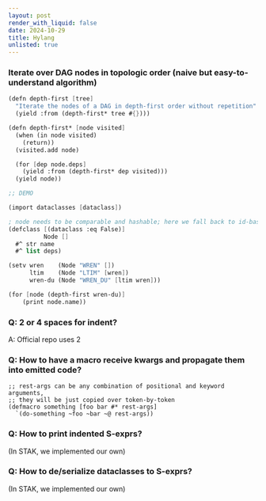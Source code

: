 ```yaml
---
layout: post
render_with_liquid: false
date: 2024-10-29
title: Hylang
unlisted: true
---
```


### Iterate over DAG nodes in topologic order (naive but easy-to-understand algorithm)

``` scheme
(defn depth-first [tree]
  "Iterate the nodes of a DAG in depth-first order without repetition"
  (yield :from (depth-first* tree #{})))

(defn depth-first* [node visited]
  (when (in node visited)
    (return))
  (visited.add node)

  (for [dep node.deps]
    (yield :from (depth-first* dep visited)))
  (yield node))

;; DEMO

(import dataclasses [dataclass])

; node needs to be comparable and hashable; here we fall back to id-based hashing
(defclass [(dataclass :eq False)]
          Node []
  #^ str name
  #^ list deps)

(setv wren    (Node "WREN" [])
      ltim    (Node "LTIM" [wren])
      wren-du (Node "WREN_DU" [ltim wren]))

(for [node (depth-first wren-du)]
    (print node.name))
```

### Q: 2 or 4 spaces for indent?

A: Official repo uses 2

### Q: How to have a macro receive kwargs and propagate them into emitted code?

``` hy
;; rest-args can be any combination of positional and keyword arguments,
;; they will be just copied over token-by-token
(defmacro something [foo bar #* rest-args]
  `(do-something ~foo ~bar ~@ rest-args))
```

### Q: How to print indented S-exprs?

(In STAK, we implemented our own)

### Q: How to de/serialize dataclasses to S-exprs?

(In STAK, we implemented our own)
